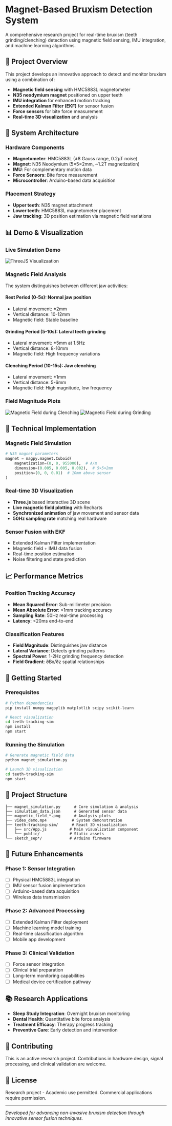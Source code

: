 ﻿# Magnet-Based Bruxism Detection System

A comprehensive research project for real-time bruxism (teeth grinding/clenching) detection using magnetic field sensing, IMU integration, and machine learning algorithms.

## 🎯 Project Overview

This project develops an innovative approach to detect and monitor bruxism using a combination of:
- **Magnetic field sensing** with HMC5883L magnetometer
- **N35 neodymium magnet** positioned on upper teeth
- **IMU integration** for enhanced motion tracking
- **Extended Kalman Filter (EKF)** for sensor fusion
- **Force sensors** for bite force measurement
- **Real-time 3D visualization** and analysis

## 🧭 System Architecture

### Hardware Components
- **Magnetometer**: HMC5883L (±8 Gauss range, 0.2µT noise)
- **Magnet**: N35 Neodymium (5×5×2mm, ~1.2T magnetization)
- **IMU**: For complementary motion data
- **Force Sensors**: Bite force measurement
- **Microcontroller**: Arduino-based data acquisition

### Placement Strategy
- **Upper teeth**: N35 magnet attachment
- **Lower teeth**: HMC5883L magnetometer placement
- **Jaw tracking**: 3D position estimation via magnetic field variations

## 📊 Demo & Visualization

### Live Simulation Demo
![ThreeJS Visualizaation](https://youtu.be/dB5wdd2wcMA)

### Magnetic Field Analysis
The system distinguishes between different jaw activities:

#### Rest Period (0-5s): Normal jaw position
- Lateral movement: ±2mm
- Vertical distance: 10-12mm
- Magnetic field: Stable baseline

#### Grinding Period (5-10s): Lateral teeth grinding
- Lateral movement: ±5mm at 1.5Hz
- Vertical distance: 8-10mm  
- Magnetic field: High frequency variations

#### Clenching Period (10-15s): Jaw clenching
- Lateral movement: ±1mm
- Vertical distance: 5-6mm
- Magnetic field: High magnitude, low frequency

### Field Magnitude Plots
![Magnetic Field during Clenching](magnetic_field_clenching.png)
![Magnetic Field during Grinding](magnetic_field_grinding.png)

## 🔬 Technical Implementation

### Magnetic Field Simulation
```python
# N35 magnet parameters
magnet = magpy.magnet.Cuboid(
    magnetization=(0, 0, 955000),  # A/m
    dimension=(0.005, 0.005, 0.002),  # 5×5×2mm
    position=(0, 0, 0.01)  # 10mm above sensor
)
```

### Real-time 3D Visualization
- **Three.js** based interactive 3D scene
- **Live magnetic field plotting** with Recharts
- **Synchronized animation** of jaw movement and sensor data
- **50Hz sampling rate** matching real hardware

### Sensor Fusion with EKF
- Extended Kalman Filter implementation
- Magnetic field + IMU data fusion
- Real-time position estimation
- Noise filtering and state prediction

## 📈 Performance Metrics

### Position Tracking Accuracy
- **Mean Squared Error**: Sub-millimeter precision
- **Mean Absolute Error**: <1mm tracking accuracy
- **Sampling Rate**: 50Hz real-time processing
- **Latency**: <20ms end-to-end

### Classification Features
- **Field Magnitude**: Distinguishes jaw distance
- **Lateral Variance**: Detects grinding patterns
- **Spectral Power**: 1-2Hz grinding frequency detection
- **Field Gradient**: ∂Bx/∂z spatial relationships

## 🚀 Getting Started

### Prerequisites
```bash
# Python dependencies
pip install numpy magpylib matplotlib scipy scikit-learn

# React visualization
cd teeth-tracking-sim
npm install
npm start
```

### Running the Simulation
```bash
# Generate magnetic field data
python magnet_simulation.py

# Launch 3D visualization
cd teeth-tracking-sim
npm start
```

## 📁 Project Structure
```
├── magnet_simulation.py      # Core simulation & analysis
├── simulation_data.json      # Generated sensor data
├── magnetic_field_*.png      # Analysis plots
├── video_demo.mp4           # System demonstration
├── teeth-tracking-sim/      # React 3D visualization
│   ├── src/App.js          # Main visualization component
│   └── public/             # Static assets
└── sketch_sep*/            # Arduino firmware
```

## 🔮 Future Enhancements

### Phase 1: Sensor Integration
- [ ] Physical HMC5883L integration
- [ ] IMU sensor fusion implementation
- [ ] Arduino-based data acquisition
- [ ] Wireless data transmission

### Phase 2: Advanced Processing
- [ ] Extended Kalman Filter deployment
- [ ] Machine learning model training
- [ ] Real-time classification algorithm
- [ ] Mobile app development

### Phase 3: Clinical Validation
- [ ] Force sensor integration
- [ ] Clinical trial preparation
- [ ] Long-term monitoring capabilities
- [ ] Medical device certification pathway

## 📚 Research Applications

- **Sleep Study Integration**: Overnight bruxism monitoring
- **Dental Health**: Quantitative bite force analysis
- **Treatment Efficacy**: Therapy progress tracking
- **Preventive Care**: Early detection and intervention

## 🤝 Contributing

This is an active research project. Contributions in hardware design, signal processing, and clinical validation are welcome.

## 📄 License

Research project - Academic use permitted. Commercial applications require permission.

---
*Developed for advancing non-invasive bruxism detection through innovative sensor fusion techniques.*

